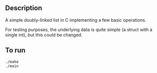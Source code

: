 ## Description

A simple doubly-linked list in C implementing a few basic operations.

For testing purposes, the underlying data is quite simple (a struct with a single int), but this could be changed.

## To run

```
./make
./main
```